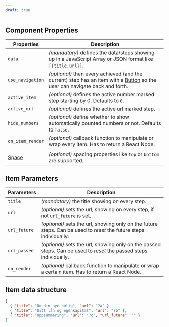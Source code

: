 ```yaml
---
draft: true
---
```


## Component Properties

| Properties                                      | Description                                                                                                                                            |
| ----------------------------------------------- | ------------------------------------------------------------------------------------------------------------------------------------------------------ |
| `data`                                          | _(mandatory)_ defines the data/steps showing up in a JavaScript Array or JSON format like `[{title,url}]`.                                             |
| `use_navigation`                                | _(optional)_ then every achieved (and the current) step has an item with a [Button](/uilib/components/button) so the user can navigate back and forth. |
| `active_item`                                   | _(optional)_ defines the active number marked step starting by 0. Defaults to `0`.                                                                     |
| `active_url`                                    | _(optional)_ defines the active url marked step.                                                                                                       |
| `hide_numbers`                                  | _(optional)_ define whether to show automatically counted numbers or not. Defaults to `false`.                                                         |
| `on_item_render`                                | _(optional)_ callback function to manipulate or wrap every item. Has to return a React Node.                                                           |
|                                                 |                                                                                                                                                        |
| [Space](/uilib/components/space#tab-properties) | _(optional)_ spacing properties like `top` or `bottom` are supported.                                                                                  |

## Item Parameters

| Parameters   | Description                                                                                                        |
| ------------ | ------------------------------------------------------------------------------------------------------------------ |
| `title`      | _(mandatory)_ the title showing on every step.                                                                     |
| `url`        | _(optional)_ sets the url, showing on every step, if not `url_future` is set.                                      |
| `url_future` | _(optional)_ sets the url, showing only on the future steps. Can be used to _reset_ the future steps individually. |
| `url_passed` | _(optional)_ sets the url, showing only on the passed steps. Can be used to _reset_ the passed steps individually. |
| `on_render`  | _(optional)_ callback function to manipulate or wrap a certain item. Has to return a React Node.                   |

## Item data structure

```json
[
  { "title": "Om din nye bolig", "url": "?a" },
  { "title": "Ditt lån og egenkapital", "url": "?b" },
  { "title": "Oppsummering", "url": "?c", "url_future": "" }
]
```
